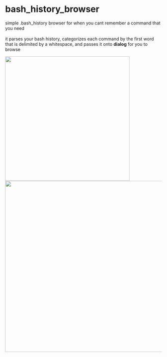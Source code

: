 # bash_history_browser
simple .bash_history browser for when you cant remember a command that you need
<br><br>
it parses your bash history, categorizes each command by the first word that is delimited by a whitespace, and passes it onto **dialog** for you to browse

<img src="https://user-images.githubusercontent.com/102482527/167261335-f2ae4e09-5612-4876-91a5-b0bfc01b1bc2.png" width="400" />
<img src="https://user-images.githubusercontent.com/102482527/167261337-8df3afc8-43a6-4899-bc0e-358ce7418de3.png " width="550" />
